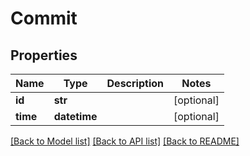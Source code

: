 # Commit

## Properties
Name | Type | Description | Notes
------------ | ------------- | ------------- | -------------
**id** | **str** |  | [optional] 
**time** | **datetime** |  | [optional] 

[[Back to Model list]](../README.md#documentation-for-models) [[Back to API list]](../README.md#documentation-for-api-endpoints) [[Back to README]](../README.md)


